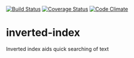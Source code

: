 [![Build Status](https://travis-ci.org/andela-foladeji/inverted-index.svg)](https://travis-ci.org/andela-foladeji/inverted-index)
[![Coverage Status](https://coveralls.io/repos/github/andela-foladeji/inverted-index/badge.svg?branch=develop)](https://coveralls.io/github/andela-foladeji/inverted-index?branch=develop)
[![Code Climate](https://codeclimate.com/github/andela-foladeji/inverted-index/badges/gpa.svg)](https://codeclimate.com/github/andela-foladeji/inverted-index)
# inverted-index
Inverted index aids quick searching of text
